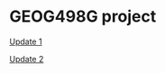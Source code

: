 # GEOG498G project

[Update 1](https://docs.google.com/presentation/d/1s92kB-gMHPDNfxmFEWfQs1sRKU_DVOd3BOlybqswMNM/edit#slide=id.p)

[Update 2](https://docs.google.com/presentation/d/1C5ZAWgTw3jNanANKtvk3xSvwutjXtDGA2F0KXhTzE_0/edit?usp=sharing)
